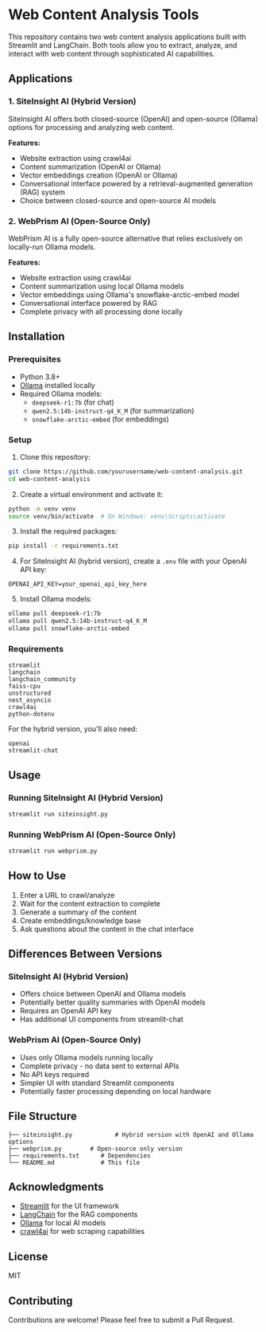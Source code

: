 # Web Content Analysis Tools

This repository contains two web content analysis applications built with Streamlit and LangChain. Both tools allow you to extract, analyze, and interact with web content through sophisticated AI capabilities.

## Applications

### 1. SiteInsight AI (Hybrid Version)

SiteInsight AI offers both closed-source (OpenAI) and open-source (Ollama) options for processing and analyzing web content.

**Features:**
- Website extraction using crawl4ai
- Content summarization (OpenAI or Ollama)
- Vector embeddings creation (OpenAI or Ollama)
- Conversational interface powered by a retrieval-augmented generation (RAG) system
- Choice between closed-source and open-source AI models

### 2. WebPrism AI (Open-Source Only)

WebPrism AI is a fully open-source alternative that relies exclusively on locally-run Ollama models.

**Features:**
- Website extraction using crawl4ai
- Content summarization using local Ollama models
- Vector embeddings using Ollama's snowflake-arctic-embed model
- Conversational interface powered by RAG
- Complete privacy with all processing done locally

## Installation

### Prerequisites

- Python 3.8+
- [Ollama](https://ollama.ai) installed locally
- Required Ollama models:
  - `deepseek-r1:7b` (for chat)
  - `qwen2.5:14b-instruct-q4_K_M` (for summarization)
  - `snowflake-arctic-embed` (for embeddings)

### Setup

1. Clone this repository:
```bash
git clone https://github.com/yourusername/web-content-analysis.git
cd web-content-analysis
```

2. Create a virtual environment and activate it:
```bash
python -m venv venv
source venv/bin/activate  # On Windows: venv\Scripts\activate
```

3. Install the required packages:
```bash
pip install -r requirements.txt
```

4. For SiteInsight AI (hybrid version), create a `.env` file with your OpenAI API key:
```
OPENAI_API_KEY=your_openai_api_key_here
```

5. Install Ollama models:
```bash
ollama pull deepseek-r1:7b
ollama pull qwen2.5:14b-instruct-q4_K_M
ollama pull snowflake-arctic-embed
```

### Requirements

```
streamlit
langchain
langchain_community
faiss-cpu
unstructured
nest_asyncio
crawl4ai
python-dotenv
```

For the hybrid version, you'll also need:
```
openai
streamlit-chat
```

## Usage

### Running SiteInsight AI (Hybrid Version)

```bash
streamlit run siteinsight.py
```

### Running WebPrism AI (Open-Source Only)

```bash
streamlit run webprism.py
```

## How to Use

1. Enter a URL to crawl/analyze
2. Wait for the content extraction to complete
3. Generate a summary of the content
4. Create embeddings/knowledge base
5. Ask questions about the content in the chat interface

## Differences Between Versions

### SiteInsight AI (Hybrid Version)
- Offers choice between OpenAI and Ollama models
- Potentially better quality summaries with OpenAI models
- Requires an OpenAI API key
- Has additional UI components from streamlit-chat

### WebPrism AI (Open-Source Only)
- Uses only Ollama models running locally
- Complete privacy - no data sent to external APIs
- No API keys required
- Simpler UI with standard Streamlit components
- Potentially faster processing depending on local hardware

## File Structure

```
├── siteinsight.py            # Hybrid version with OpenAI and Ollama options
├── webprism.py        # Open-source only version
├── requirements.txt      # Dependencies
└── README.md             # This file
```

## Acknowledgments

- [Streamlit](https://streamlit.io/) for the UI framework
- [LangChain](https://www.langchain.com/) for the RAG components
- [Ollama](https://ollama.ai/) for local AI models
- [crawl4ai](https://github.com/ppageur/crawl4ai) for web scraping capabilities

## License

MIT

## Contributing

Contributions are welcome! Please feel free to submit a Pull Request.
